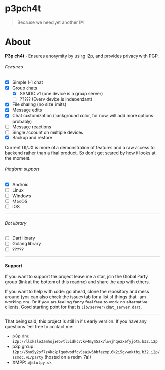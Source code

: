 # p3pch4t

> Because we need yet another IM

# About

**P3p ch4t** - Ensures anonymity by using i2p, and provides privacy with PGP.

###### Features

 - [x] Simple 1-1 chat
 - [x] Group chats
   - [x] SSMDC.v1 (one device is a group server)
   - [ ] ????? (Every device is independant)
 - [x] File sharing (no size limits)
 - [x] Message edits
 - [x] Chat customization (background color, for now, will add more options probably)
 - [ ] Message reactions
 - [ ] Single account on multiple devices
 - [x] Backup and restore

Current UI/UX is more of a demonstration of features and a raw access to backend rather than a final product. So don't get scared by how it looks at the moment.

###### Platform support

 - [x] Android
 - [ ] Linux
 - [ ] Windows
 - [ ] MacOS
 - [ ] iOS

------

###### Bot library

 - [ ] Dart library
 - [ ] Golang library
 - [ ] ?????

------

#### Support

If you want to support the project leave me a star, join the Global Party group (link at the bottom of this readme) and share the app with others.

If you want to help with code: go ahead, clone the repository and mess around (you can also check the issues tab for a list of things that I am working on). Or if you are feeling fancy feel free to work on alternative clients. Good starting point for that is `lib/server/chat_server.dart`. 

------

That being said, this project is still in it's early version. If you have any questions feel free to contact me:

 - p3p dm: `i2p://llxkslo3amhojaebvtl5idkc72kv4mym5zx7lwojhqezxefyjota.b32.i2p`
 - p3p group: `i2p://5no5y2sf7z4kc5plqedwodfcv3saiw5bbfezxpl6k2i5gvwnktbq.b32.i2p/ssmdc.v1/party` (hosted on a redmi 7a!)
 - XMPP: `x@stulpy.sk`
